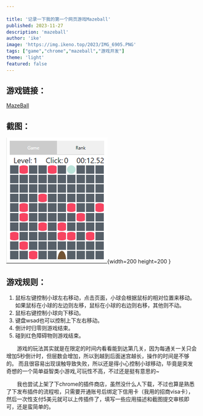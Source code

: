 ```yaml
---

title: '记录一下我的第一个网页游戏Mazeball'
published: 2023-11-27
description: 'mazeball'
author: 'ike'
image: 'https://img.ikeno.top/2023/IMG_6905.PNG'
tags: ["game","chrome","mazeball","游戏开发"]
theme: 'light'
featured: false
---
```


## 游戏链接：
[MazeBall](https://ball.ikeno.top)  

## 截图：  
![snapshot](https://github.com/Tokoy/MazeBall/blob/main/img/screenshot.png){width=200 height=200 }  

## 游戏规则：
1. 鼠标左键控制小球左右移动，点击页面，小球会根据鼠标的相对位置来移动。 如果鼠标在小球的左边则左移，鼠标在小球的右边则右移，其他则不动。
2. 鼠标右键控制小球向下移动。
3. 键盘wsad也可以控制上下左右移动。
4. 倒计时归零则游戏结束。
5. 碰到红色障碍物则游戏结束。  

&ensp;&ensp;&ensp;&ensp;游戏的玩法其实就是在限定的时间内看看能到达第几关，因为每通关一关只会增加5秒倒计时，但层数会增加，所以到越到后面迷宫越长，操作的时间是不够的。
而且很容易出现误触导致失败，所以还是得小心控制小球移动，毕竟是突发奇想的一个简单益智类小游戏,可玩性不高，不过还是挺有意思的~  

&ensp;&ensp;&ensp;&ensp;我也尝试上架了下chrome的插件商店，虽然没什么人下载，不过也算是熟悉了下发布插件的流程啦，只需要开通账号后绑定下信用卡（我用的招商visa卡），
然后一次性支付5美元就可以上传插件了，填写一些应用描述和截图提交审核即可，还是蛮简单的。